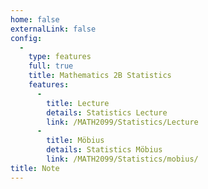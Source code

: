 ```yaml
---
home: false
externalLink: false
config:
  -
    type: features
    full: true
    title: Mathematics 2B Statistics
    features:
      -
        title: Lecture
        details: Statistics Lecture
        link: /MATH2099/Statistics/Lecture
      -
        title: Möbius
        details: Statistics Möbius
        link: /MATH2099/Statistics/mobius/
title: Note
---
```

